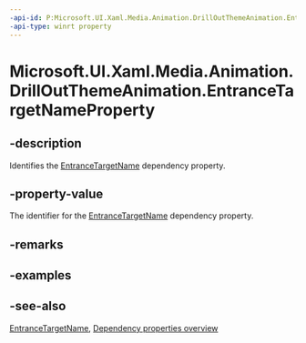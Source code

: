 ```yaml
---
-api-id: P:Microsoft.UI.Xaml.Media.Animation.DrillOutThemeAnimation.EntranceTargetNameProperty
-api-type: winrt property
---
```


<!-- Property syntax
public Windows.UI.Xaml.DependencyProperty EntranceTargetNameProperty { get; }
-->

# Microsoft.UI.Xaml.Media.Animation.DrillOutThemeAnimation.EntranceTargetNameProperty

## -description
Identifies the [EntranceTargetName](drilloutthemeanimation_entrancetargetname.md) dependency property.

## -property-value
The identifier for the [EntranceTargetName](drilloutthemeanimation_entrancetargetname.md) dependency property.

## -remarks

## -examples

## -see-also
[EntranceTargetName](drilloutthemeanimation_entrancetargetname.md), [Dependency properties overview](/windows/uwp/xaml-platform/dependency-properties-overview)
